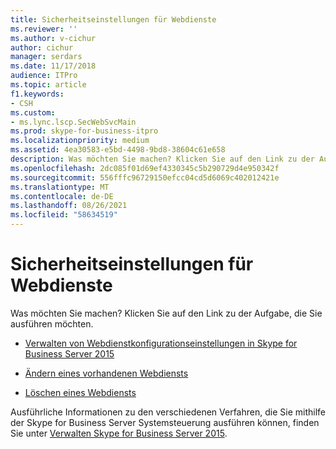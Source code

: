 ```yaml
---
title: Sicherheitseinstellungen für Webdienste
ms.reviewer: ''
ms.author: v-cichur
author: cichur
manager: serdars
ms.date: 11/17/2018
audience: ITPro
ms.topic: article
f1.keywords:
- CSH
ms.custom:
- ms.lync.lscp.SecWebSvcMain
ms.prod: skype-for-business-itpro
ms.localizationpriority: medium
ms.assetid: 4ea30583-e5bd-4498-9bd8-38604c61e658
description: Was möchten Sie machen? Klicken Sie auf den Link zu der Aufgabe, die Sie ausführen möchten.
ms.openlocfilehash: 2dc085f01d69ef4330345c5b290729d4e950342f
ms.sourcegitcommit: 556fffc96729150efcc04cd5d6069c402012421e
ms.translationtype: MT
ms.contentlocale: de-DE
ms.lasthandoff: 08/26/2021
ms.locfileid: "58634519"
---
```

# <a name="web-service-security-settings"></a>Sicherheitseinstellungen für Webdienste

Was möchten Sie machen? Klicken Sie auf den Link zu der Aufgabe, die Sie ausführen möchten.

- [Verwalten von Webdienstkonfigurationseinstellungen in Skype for Business Server 2015](../../manage/authentication/web-service-configuration-settings.md)

- [Ändern eines vorhandenen Webdiensts](/previous-versions/office/lync-server-2013/lync-server-2013-modify-existing-web-service-configuration-settings)

- [Löschen eines Webdiensts](/previous-versions/office/lync-server-2013/lync-server-2013-delete-existing-web-service-configuration-settings)

Ausführliche Informationen zu den verschiedenen Verfahren, die Sie mithilfe der Skype for Business Server Systemsteuerung ausführen können, finden Sie unter [Verwalten Skype for Business Server 2015](../../manage/manage.md).